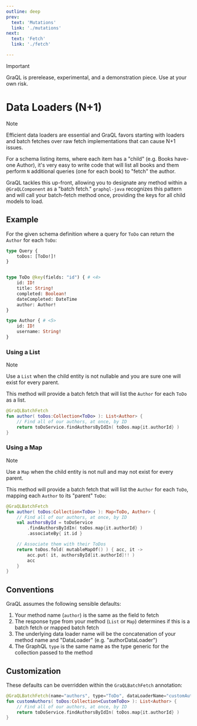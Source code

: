```yaml
---
outline: deep
prev:
  text: 'Mutations'
  link: './mutations'
next:
  text: 'Fetch'
  link: './fetch'

---
```


> [!IMPORTANT]
> GraQL is prerelease, experimental, and a demonstration piece. Use at your own risk.

# Data Loaders (N+1)

> [!NOTE]
> Efficient data loaders are essential and GraQL favors starting with loaders and batch
> fetches over raw fetch implementations that can cause N+1 issues.
 
For a schema listing items, where each item has a "child" (e.g. Books have-one Author),
it's very easy to write code that will list all books and them perform `N` additional queries
(one for each book) to "fetch" the author.

GraQL tackles this up-front, allowing you to designate any method within a `@GraQLComponent`
as a "batch fetch." `graphql-java` recognizes this pattern and will call your batch-fetch 
method once, providing the keys for all child models to load.

## Example

For the given schema definition where a query for `ToDo` can return the `Author` for each
`ToDo`:

```graphql
type Query {
    toDos: [ToDo!]!
}


type ToDo @key(fields: "id") { # <4>
    id: ID!
    title: String!
    completed: Boolean!
    dateCompleted: DateTime
    author: Author!
}

type Author { # <5>
    id: ID!
    username: String!
}
```


### Using a List

> [!NOTE]
> Use a `List` when the child entity is not nullable and you are sure one will exist for every parent.

This method will provide a batch fetch that will list the `Author` for each `ToDo` as a list.

```kotlin
@GraQLBatchFetch
fun author( toDos:Collection<ToDo> ): List<Author> {
    // Find all of our authors, at once, by ID
    return toDoService.findAuthorsByIdIn( toDos.map{it.authorId} )
}
```

### Using a Map

> [!NOTE]
> Use a `Map` when the child entity is not null and may not exist for every parent.

This method will provide a batch fetch that will list the `Author` for each `ToDo`, mapping
each `Author` to its "parent" `ToDo`:

```kotlin
@GraQLBatchFetch
fun author( toDos:Collection<ToDo> ): Map<ToDo, Author> {
    // Find all of our authors, at once, by ID
    val authorsById = toDoService
        .findAuthorsByIdIn( toDos.map{it.authorId} )
        .associateBy{ it.id }

    // Associate them with their ToDos
    return toDos.fold( mutableMapOf() ) { acc, it ->
        acc.put( it, authorsById[it.authorId]!! )
        acc
    }
}
```


## Conventions

GraQL assumes the following sensible defaults:

1. Your method name (`author`) is the same as the field to fetch
2. The response type from your method (`List` or `Map`) determines if this is a batch fetch or mapped batch fetch
3. The underlying data loader name will be the concatenation of your method name and "DataLoader"
   (e.g. "authorDataLoader")
4. The GraphQL `type` is the same name as the type generic for the collection passed to the method


## Customization

These defaults can be overridden within the `GraQLBatchFetch` annotation:

```kotlin
@GraQLBatchFetch(name="authors", type="ToDo", dataLoaderName="customAuthorsDataLoader" )
fun customAuthors( toDos:Collection<CustomToDo> ): List<Author> {
    // Find all of our authors, at once, by ID
    return toDoService.findAuthorsByIdIn( toDos.map{it.authorId} )
}
```
